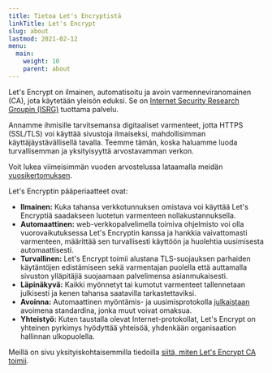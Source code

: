 ```yaml
---
title: Tietoa Let's Encryptistä
linkTitle: Let's Encrypt
slug: about
lastmod: 2021-02-12
menu:
  main:
    weight: 10
    parent: about
---
```


Let's Encrypt on ilmainen, automatisoitu ja avoin varmenneviranomainen (CA), jota käytetään yleisön eduksi. Se on [Internet Security Research Groupin (ISRG)](https://www.abetterinternet.org/) tuottama palvelu.

Annamme ihmisille tarvitsemansa digitaaliset varmenteet, jotta HTTPS (SSL/TLS) voi käyttää sivustoja ilmaiseksi, mahdollisimman käyttäjäystävällisellä tavalla. Teemme tämän, koska haluamme luoda turvallisemman ja yksityisyyttä arvostavamman verkon.

Voit lukea viimeisimmän vuoden arvostelussa lataamalla meidän [vuosikertomuksen](https://abetterinternet.org/documents/2020-ISRG-Annual-Report.pdf).

Let's Encryptin pääperiaatteet ovat:

* <strong>Ilmainen:</strong> Kuka tahansa verkkotunnuksen omistava voi käyttää Let's Encryptiä saadakseen luotetun varmenteen nollakustannuksella.
* <strong>Automaattinen:</strong> web-verkkopalvelimella toimiva ohjelmisto voi olla vuorovaikutuksessa Let's Encryptin kanssa ja hankkia vaivattomasti varmenteen, määrittää sen turvallisesti käyttöön ja huolehtia uusimisesta automaattisesti.
* <strong>Turvallinen:</strong> Let's Encrypt toimii alustana TLS-suojauksen parhaiden käytäntöjen edistämiseen sekä varmentajan puolella että auttamalla sivuston ylläpitäjiä suojaamaan palvelimensa asianmukaisesti.
* <strong>Läpinäkyvä:</strong> Kaikki myönnetyt tai kumotut varmenteet tallennetaan julkisesti ja kenen tahansa saatavilla tarkastettaviksi.
* <strong>Avoinna:</strong> Automaattinen myöntämis- ja uusimisprotokolla [julkaistaan](https://tools.ietf.org/html/rfc8555) avoimena standardina, jonka muut voivat omaksua.
* <strong>Yhteistyö:</strong> Kuten taustalla olevat Internet-protokollat, Let's Encrypt on yhteinen pyrkimys hyödyttää yhteisöä, yhdenkään organisaation hallinnan ulkopuolella.

Meillä on sivu yksityiskohtaisemmilla tiedoilla [siitä, miten Let's Encrypt CA toimii](/how-it-works).
